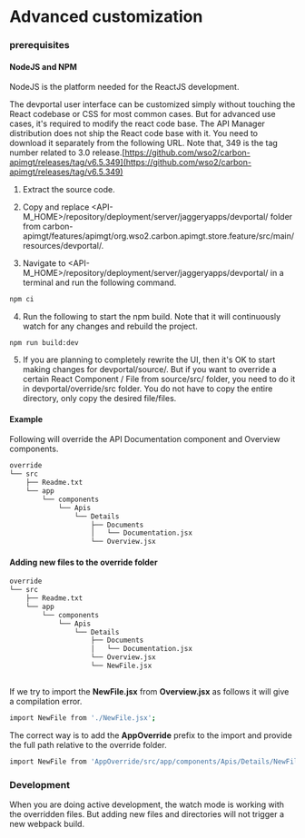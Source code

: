 # Advanced customization

### prerequisites

#### NodeJS and NPM

NodeJS is the platform needed for the ReactJS development. 

The devportal user interface can be customized simply without touching the React codebase or CSS for most common cases. But for advanced use cases, it's required to modify the react code base. The API Manager distribution does not ship the React code base with it. You need to download it separately from the following URL. Note that, 349 is the tag number related to 3.0 release.[https://github.com/wso2/carbon-apimgt/releases/tag/v6.5.349](https://github.com/wso2/carbon-apimgt/releases/tag/v6.5.349)

1. Extract the source code.

2. Copy and replace <API-M_HOME>/repository/deployment/server/jaggeryapps/devportal/ folder from ‎⁨carbon-apimgt⁩/features⁩/apimgt⁩/org.wso2.carbon.apimgt.store.feature⁩/src⁩/main⁩/resources⁩/devportal/.

3. Navigate to <API-M_HOME>/repository/deployment/server/jaggeryapps/devportal/  in a terminal and run the following command.

```js
npm ci
```
4. Run the following to start the npm build. Note that it will continuously watch for any changes and rebuild the project.  
```
npm run build:dev
```
5. If you are planning to completely rewrite the UI, then it's OK to start making changes for devportal/source/. But if you want to override a certain React Component / File from source/src/ folder, you need to do it in devportal/override/src folder. You do not have to copy the entire directory, only copy the desired file/files.

#### Example
Following will override the API Documentation component and Overview components.
```sh
override
└── src
    ├── Readme.txt
    └── app
        └── components
            └── Apis
                └── Details
                    ├── Documents
                    │   └── Documentation.jsx
                    └── Overview.jsx
```

#### Adding new files to the override folder
```sh
override
└── src
    ├── Readme.txt
    └── app
        └── components
            └── Apis
                └── Details
                    ├── Documents
                    │   └── Documentation.jsx
                    └── Overview.jsx
                    └── NewFile.jsx
                    
```
If we try to import the **NewFile.jsx** from **Overview.jsx** as follows it will give a compilation error.

```sh
import NewFile from './NewFile.jsx';
```

The correct way is to add the **AppOverride** prefix to the import and provide the full path relative to the override folder.
```sh
import NewFile from 'AppOverride/src/app/components/Apis/Details/NewFile.jsx';
```

### Development

When you are doing active development, the watch mode is working with the overridden files. But adding new files and directories will not trigger a new webpack build.
